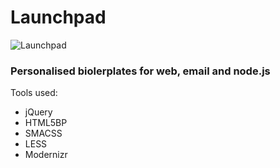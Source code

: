 # Launchpad

![Launchpad](http://images2.wikia.nocookie.net/__cb20111103182547/poohadventures/images/3/3b/LaunchpadMcQuack.gif)

### Personalised biolerplates for web, email and node.js

Tools used:

* jQuery
* HTML5BP
* SMACSS
* LESS
* Modernizr

